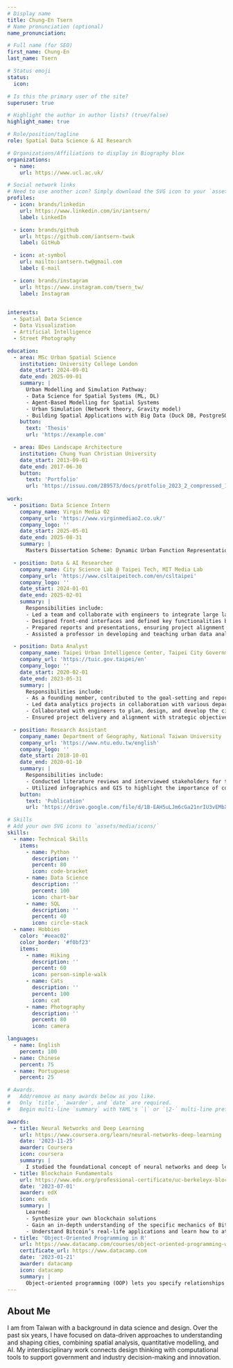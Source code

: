 ```yaml
---
# Display name
title: Chung-En Tsern
# Name pronunciation (optional)
name_pronunciation:

# Full name (for SEO)
first_name: Chung-En
last_name: Tsern

# Status emoji
status:
  icon:

# Is this the primary user of the site?
superuser: true

# Highlight the author in author lists? (true/false)
highlight_name: true

# Role/position/tagline
role: Spatial Data Science & AI Research

# Organizations/Affiliations to display in Biography blox
organizations:
  - name:
    url: https://www.ucl.ac.uk/

# Social network links
# Need to use another icon? Simply download the SVG icon to your `assets/media/icons/` folder.
profiles:
  - icon: brands/linkedin
    url: https://www.linkedin.com/in/iantsern/
    label: LinkedIn

  - icon: brands/github
    url: https://github.com/iantsern-twuk
    label: GitHub

  - icon: at-symbol
    url: mailto:iantsern.tw@gmail.com
    label: E-mail 

  - icon: brands/instagram
    url: https://www.instagram.com/tsern_tw/
    label: Instagram
  

interests:
  - Spatial Data Science
  - Data Visualization
  - Artificial Intelligence
  - Street Photography

education:
  - area: MSc Urban Spatial Science
    institution: University College London
    date_start: 2024-09-01
    date_end: 2025-09-01
    summary: |
      Urban Modelling and Simulation Pathway:
      - Data Science for Spatial Systems (ML, DL)
      - Agent-Based Modelling for Spatial Systems
      - Urban Simulation (Network theory, Gravity model)
      - Building Spatial Applications with Big Data (Duck DB, PostgreSQL, Google Earth Engine)
    button:
      text: 'Thesis'
      url: 'https://example.com'

  - area: BDes Landscape Architecture
    institution: Chung Yuan Christian University
    date_start: 2013-09-01
    date_end: 2017-06-30
    button:
      text: 'Portfolio'
      url: 'https://issuu.com/289573/docs/protfolio_2023_2_compressed_1_'  
    
work:
  - position: Data Science Intern
    company_name: Virgin Media O2
    company_url: 'https://www.virginmediao2.co.uk/'
    company_logo: ''
    date_start: 2025-05-01
    date_end: 2025-08-31
    summary: |
      Masters Dissertation Scheme: Dynamic Urban Function Representation: Learning Urban Characteristics from POI, Land Use, and Human Mobility Patterns.

  - position: Data & AI Researcher
    company_name: City Science Lab @ Taipei Tech, MIT Media Lab
    company_url: 'https://www.csltaipeitech.com/en/csltaipei'
    company_logo: ''
    date_start: 2024-01-01
    date_end: 2025-02-01
    summary: |
      Responsibilities include:
      - Led a team and collaborate with engineers to integrate large language models (LLMs) with urban data for AI-driven applications.
      - Designed front-end interfaces and defined key functionalities based on project requirements.
      - Prepared reports and presentations, ensuring project alignment through regular meetings with directors and the MIT team.
      - Assisted a professor in developing and teaching urban data analytics courses and mentor undergraduate students.

  - position: Data Analyst
    company_name: Taipei Urban Intelligence Center, Taipei City Government
    company_url: 'https://tuic.gov.taipei/en'
    company_logo: ''
    date_start: 2020-02-01
    date_end: 2023-05-31
    summary: |
      Responsibilities include:
      - As a founding member, contributed to the goal-setting and reported weekly progress to the CTO of the city government.
      - Led data analytics projects in collaboration with various departments of the city government, driving cross-functional initiatives.
      - Collaborated with engineers to plan, design, and develop the city data platform, integrating both internal and external government data.
      - Ensured project delivery and alignment with strategic objectives, presented project results to the public (official website).

  - position: Research Assistant
    company_name: Department of Geography, National Taiwan University
    company_url: 'https://www.ntu.edu.tw/english'
    company_logo: ''
    date_start: 2018-10-01
    date_end: 2020-01-10
    summary: |
      Responsibilities include:
      - Conducted literature reviews and interviewed stakeholders for the Governance and Sustainable Development Project.
      - Utilized infographics and GIS to highlight the importance of contextual analysis in developing metropolitan green infrastructure.
    button:
      text: 'Publication'
      url: 'https://drive.google.com/file/d/1B-EAH5uLJm6cGa21nrIU3vEMbXkPypkf/view?usp=drive_link'  

# Skills
# Add your own SVG icons to `assets/media/icons/`
skills:
  - name: Technical Skills
    items:
      - name: Python
        description: ''
        percent: 80
        icon: code-bracket
      - name: Data Science
        description: ''
        percent: 100
        icon: chart-bar
      - name: SQL
        description: ''
        percent: 40
        icon: circle-stack
  - name: Hobbies
    color: '#eeac02'
    color_border: '#f0bf23'
    items:
      - name: Hiking
        description: ''
        percent: 60
        icon: person-simple-walk
      - name: Cats
        description: ''
        percent: 100
        icon: cat
      - name: Photography
        description: ''
        percent: 80
        icon: camera

languages:
  - name: English
    percent: 100
  - name: Chinese
    percent: 75
  - name: Portuguese
    percent: 25

# Awards.
#   Add/remove as many awards below as you like.
#   Only `title`, `awarder`, and `date` are required.
#   Begin multi-line `summary` with YAML's `|` or `|2-` multi-line prefix and indent 2 spaces below.

awards:
  - title: Neural Networks and Deep Learning
    url: https://www.coursera.org/learn/neural-networks-deep-learning
    date: '2023-11-25'
    awarder: Coursera
    icon: coursera
    summary: |
      I studied the foundational concept of neural networks and deep learning. By the end, I was familiar with the significant technological trends driving the rise of deep learning; build, train, and apply fully connected deep neural networks; implement efficient (vectorized) neural networks; identify key parameters in a neural network’s architecture; and apply deep learning to your own applications.
  - title: Blockchain Fundamentals
    url: https://www.edx.org/professional-certificate/uc-berkeleyx-blockchain-fundamentals
    date: '2023-07-01'
    awarder: edX
    icon: edx
    summary: |
      Learned:
      - Synthesize your own blockchain solutions
      - Gain an in-depth understanding of the specific mechanics of Bitcoin
      - Understand Bitcoin’s real-life applications and learn how to attack and destroy Bitcoin, Ethereum, smart contracts and Dapps, and alternatives to Bitcoin’s Proof-of-Work consensus algorithm
  - title: 'Object-Oriented Programming in R'
    url: https://www.datacamp.com/courses/object-oriented-programming-with-s3-and-r6-in-r
    certificate_url: https://www.datacamp.com
    date: '2023-01-21'
    awarder: datacamp
    icon: datacamp
    summary: |
      Object-oriented programming (OOP) lets you specify relationships between functions and the objects that they can act on, helping you manage complexity in your code. This is an intermediate level course, providing an introduction to OOP, using the S3 and R6 systems. S3 is a great day-to-day R programming tool that simplifies some of the functions that you write. R6 is especially useful for industry-specific analyses, working with web APIs, and building GUIs.
---
```


## About Me

I am from Taiwan with a background in data science and design. Over the past six years, I have focused on data-driven approaches to understanding and shaping cities, combining spatial analysis, quantitative modelling, and AI. My interdisciplinary work connects design thinking with computational tools to support government and industry decision-making and innovation.


